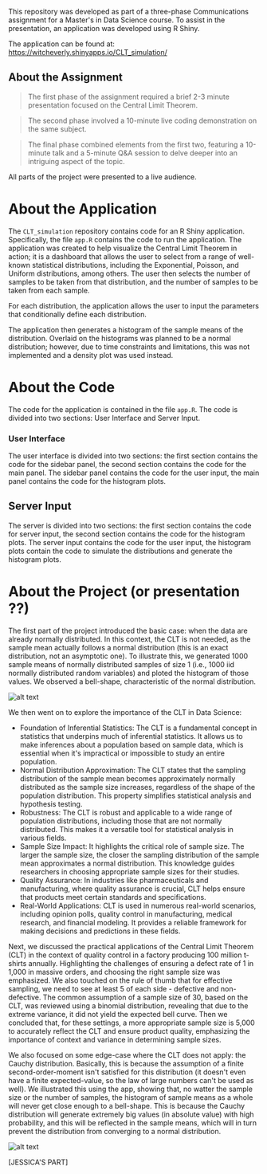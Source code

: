 This repository was developed as part of a three-phase Communications assignment for a Master's in Data Science course. 
To assist in the presentation, an application was developed using R Shiny.

The application can be found at: <https://witcheverly.shinyapps.io/CLT_simulation/>

## About the Assignment

> The first phase of the assignment required a brief 2-3 minute presentation focused on the Central Limit Theorem.

> The second phase involved a 10-minute live coding demonstration on the same subject.

> The final phase combined elements from the first two, featuring a 10-minute talk and a 5-minute Q&A session to delve deeper into an intriguing aspect of the topic.

All parts of the project were presented to a live audience.

# About the Application

The `CLT_simulation` repository contains code for an R Shiny application. Specifically, the file `app.R` contains the code to run the application.
The application was created to help visualize the Central Limit Theorem in action; it is a dashboard that allows the user to select from a range of well-known statistical distributions, 
including the Exponential, Poisson, and Uniform distributions, among others. The user then selects the number of samples to be taken from that distribution,
and the number of samples to be taken from each sample. 

For each distribution, the application allows the user to input the parameters that conditionally define each distribution.

The application then generates a histogram of the sample means of the distribution. Overlaid on the histograms was planned to be a normal distribution; 
however, due to time constraints and limitations, this was not implemented and a density plot was used instead.

# About the Code 

The code for the application is contained in the file `app.R`. The code is divided into two sections: User Interface and Server Input.

### User Interface

The user interface is divided into two sections: the first section contains the code for the sidebar panel, 
the second section contains the code for the main panel. The sidebar panel contains the code for the user input, 
the main panel contains the code for the histogram plots.

## Server Input

The server is divided into two sections: the first section contains the code for server input, 
the second section contains the code for the histogram plots. The server input contains the code for the user input, 
the histogram plots contain the code to simulate the distributions and generate the histogram plots.

# About the Project (or presentation ??)

The first part of the project introduced the basic case: when the data are already normally distributed. In this context, the CLT is not needed, as the sample mean actually follows a normal distribution (this is an exact distribution, not an asymptotic one). To illustrate this, we generated 1000 sample means of normally distributed samples of size 1 (i.e., 1000 iid normally distributed random variables) and ploted the histogram of those values. We observed a bell-shape, characteristic of the normal distribution.

![alt text](https://github.com/witchEverly/CLT_simulation/blob/main/Normal_distribution.png?raw=true)

We then went on to explore the importance of the CLT in Data Science:

- Foundation of Inferential Statistics: The CLT is a fundamental concept in statistics that underpins much of inferential statistics. It allows us to make inferences about a population based on sample data, which is essential when it's impractical or impossible to study an entire population.
- Normal Distribution Approximation: The CLT states that the sampling distribution of the sample mean becomes approximately normally distributed as the sample size increases, regardless of the shape of the population distribution. This property simplifies statistical analysis and hypothesis testing.
- Robustness: The CLT is robust and applicable to a wide range of population distributions, including those that are not normally distributed. This makes it a versatile tool for statistical analysis in various fields.
- Sample Size Impact: It highlights the critical role of sample size. The larger the sample size, the closer the sampling distribution of the sample mean approximates a normal distribution. This knowledge guides researchers in choosing appropriate sample sizes for their studies.
- Quality Assurance: In industries like pharmaceuticals and manufacturing, where quality assurance is crucial, CLT helps ensure that products meet certain standards and specifications.
- Real-World Applications: CLT is used in numerous real-world scenarios, including opinion polls, quality control in manufacturing, medical research, and financial modeling. It provides a reliable framework for making decisions and predictions in these fields.


Next, we discussed the practical applications of the Central Limit Theorem (CLT) in the context of quality control in a factory producing 100 million t-shirts annually. Highlighting the challenges of ensuring a defect rate of 1 in 1,000 in massive orders, and choosing the right sample size was emphasized. We also touched on the rule of thumb that for effective sampling, we need to see at least 5 of each side - defective and non-defective. The common assumption of a sample size of 30, based on the CLT, was reviewed using a binomial distribution, revealing that due to the extreme variance, it did not yield the expected bell curve. Then we concluded that, for these settings, a more appropriate sample size is 5,000 to accurately reflect the CLT and ensure product quality, emphasizing the importance of context and variance in determining sample sizes.

We also focused on some edge-case where the CLT does not apply: the Cauchy distribution. Basically, this is because the assumption of a finite second-order-moment isn't satisfied for this distribution (it doesn't even have a finite expected-value, so the law of large numbers can't be used as well). We illustrated this using the app, showing that, no watter the sample size or the number of samples, the histogram of sample means as a whole will never get close enough to a bell-shape. This is because the Cauchy distribution will generate extremely big values (in absolute value) with high probability, and this will be reflected in the sample means, which will in turn prevent the distribution from converging to a normal distribution.

![alt text](https://github.com/witchEverly/CLT_simulation/blob/main/Cauchy_distribution.png?raw=true)

[JESSICA'S PART]


